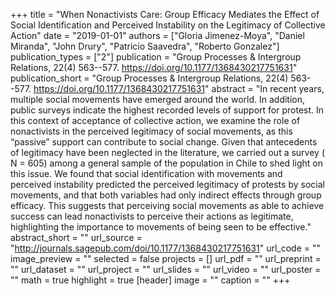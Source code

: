 +++
title = "When Nonactivists Care: Group Efficacy Mediates the Effect of Social Identification and Perceived Instability on the Legitimacy of Collective Action"
date = "2019-01-01"
authors = ["Gloria Jimenez-Moya", "Daniel Miranda", "John Drury", "Patricio Saavedra", "Roberto Gonzalez"]
publication_types = ["2"]
publication = "Group Processes & Intergroup Relations, 22(4) 563--577. https://doi.org/10.1177/1368430217751631"
publication_short = "Group Processes & Intergroup Relations, 22(4) 563--577. https://doi.org/10.1177/1368430217751631"
abstract = "In recent years, multiple social movements have emerged around the world. In addition, public surveys indicate the highest recorded levels of support for protest. In this context of acceptance of collective action, we examine the role of nonactivists in the perceived legitimacy of social movements, as this “passive” support can contribute to social change. Given that antecedents of legitimacy have been neglected in the literature, we carried out a survey ( N = 605) among a general sample of the population in Chile to shed light on this issue. We found that social identification with movements and perceived instability predicted the perceived legitimacy of protests by social movements, and that both variables had only indirect effects through group efficacy. This suggests that perceiving social movements as able to achieve success can lead nonactivists to perceive their actions as legitimate, highlighting the importance to movements of being seen to be effective."
abstract_short = ""
url_source = "http://journals.sagepub.com/doi/10.1177/1368430217751631"
url_code = ""
image_preview = ""
selected = false
projects = []
url_pdf = ""
url_preprint = ""
url_dataset = ""
url_project = ""
url_slides = ""
url_video = ""
url_poster = ""
math = true
highlight = true
[header]
image = ""
caption = ""
+++
